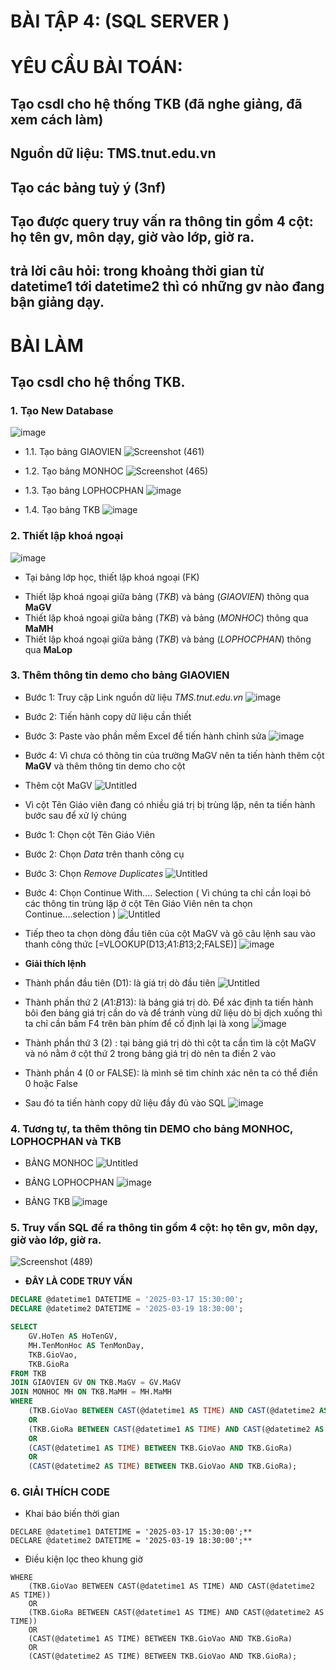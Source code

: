 # BÀI TẬP 4: (SQL SERVER )
# YÊU CẦU BÀI TOÁN:
## Tạo csdl cho hệ thống TKB (đã nghe giảng, đã xem cách làm)
## Nguồn dữ liệu: TMS.tnut.edu.vn
## Tạo các bảng tuỳ ý (3nf)
## Tạo được query truy vấn ra thông tin gồm 4 cột: họ tên gv, môn dạy, giờ vào lớp, giờ ra.
## trả lời câu hỏi: trong khoảng thời gian từ datetime1 tới datetime2 thì có những gv nào đang bận giảng dạy.

# BÀI LÀM
## Tạo csdl cho hệ thống TKB.
### 1. Tạo New Database
![image](https://github.com/user-attachments/assets/51310771-6945-4301-a2ff-de00087c6187)

- 1.1. Tạo bảng GIAOVIEN
![Screenshot (461)](https://github.com/user-attachments/assets/1264688c-f58d-4444-99c8-e81a221f0bd1)

- 1.2. Tạo bảng MONHOC
![Screenshot (465)](https://github.com/user-attachments/assets/e0fa0da6-9252-4f0d-9728-ae1c38c5d7c9)

- 1.3. Tạo bảng LOPHOCPHAN
![image](https://github.com/user-attachments/assets/c81714f5-bfdf-42b8-bd17-a131120629ec)

- 1.4. Tạo bảng TKB
![image](https://github.com/user-attachments/assets/f7203db2-111f-493c-8a95-301ee7ae232a)

### 2. Thiết lập khoá ngoại 
![image](https://github.com/user-attachments/assets/642093b3-bc5d-466a-9039-9b55b1e467ef)

- Tại bảng lớp học, thiết lập khoá ngoại (FK)
+ Thiết lập khoá ngoại giữa bảng (*TKB*) và bảng (*GIAOVIEN*) thông qua **MaGV**
+ Thiết lập khoá ngoại giữa bảng (*TKB*) và bảng (*MONHOC*) thông qua **MaMH**
+ Thiết lập khoá ngoại giữa bảng (*TKB*) và bảng (*LOPHOCPHAN*) thông qua **MaLop**

### 3. Thêm thông tin demo cho bảng GIAOVIEN
- Bước 1: Truy cập Link nguồn dữ liệu *TMS.tnut.edu.vn*
![image](https://github.com/user-attachments/assets/fa059624-4b66-40a1-aadd-0c6025fbd6f9)

- Bước 2: Tiến hành copy dữ liệu cần thiết
- Bước 3: Paste vào phần mềm Excel để tiến hành chỉnh sửa
![image](https://github.com/user-attachments/assets/b4420119-4b35-42bc-a3ba-655e25231276)

- Bước 4: Vì chưa có thông tin của trường MaGV nên ta tiến hành thêm cột **MaGV** và thêm thông tin demo cho cột

+ Thêm cột MaGV
![Untitled](https://github.com/user-attachments/assets/39e30646-842d-49d9-af08-4f1bedc7295c)

- Vì cột Tên Giáo viên đang có nhiều giá trị bị trùng lặp, nên ta tiến hành bước sau để xử lý chúng
+ Bước 1: Chọn cột Tên Giáo Viên
+ Bước 2: Chọn *Data* trên thanh công cụ
+ Bước 3: Chọn *Remove Duplicates*
![Untitled](https://github.com/user-attachments/assets/230e5f0d-3dfb-4525-ac14-35af541d80c6)

+ Bước 4: Chọn Continue With.... Selection ( Vì chúng ta chỉ cần loại bỏ các thông tin trùng lặp ở cột Tên Giáo Viên nên ta chọn Continue....selection )
![Untitled](https://github.com/user-attachments/assets/57e9d2ee-9a3e-4532-b89e-20b64790ffd2)

- Tiếp theo ta chọn dòng đầu tiên của cột MaGV và gõ câu lệnh sau vào thanh công thức [=VLOOKUP(D13;$A$1:$B$13;2;FALSE)]
![image](https://github.com/user-attachments/assets/e72415e0-af40-4002-9685-2a34d26eaed8)

- **Giải thích lệnh**
+ Thành phần đầu tiên (D1): là giá trị dò đầu tiên
![Untitled](https://github.com/user-attachments/assets/57cd7a32-7851-4682-a152-8b09fcf61d3d)

+ Thành phần thứ 2 ($A$1:$B$13): là bảng giá trị dò. Để xác định ta tiến hành bôi đen bảng giá trị cần do và để tránh vùng dữ liệu dò bị dịch xuống thì ta chỉ cần bấm F4 trên bàn phím để cố định lại là xong
![image](https://github.com/user-attachments/assets/321a36aa-5539-4c49-aadf-b6facc994282)

+ Thành phần thứ 3 (2) : tại bảng giá trị dò thì cột ta cần tìm là cột MaGV và nó nằm ở cột thứ 2 trong bảng giá trị dò nên ta điền 2 vào

+ Thành phần 4 (0 or FALSE): là mình sẽ tìm chính xác nên ta có thể điền 0 hoặc False

- Sau đó ta tiến hành copy dữ liệu đầy đủ vào SQL
![image](https://github.com/user-attachments/assets/51f68307-e9d4-4464-aa1f-ff9d15669564)

### 4. Tương tự, ta thêm thông tin DEMO cho bảng MONHOC, LOPHOCPHAN và TKB
- BẢNG MONHOC
![Untitled](https://github.com/user-attachments/assets/50268b4f-6855-49aa-9922-1ee096207a1a)

- BẢNG LOPHOCPHAN
![image](https://github.com/user-attachments/assets/712067ea-b578-4632-ab92-34f08ca72432)

- BẢNG TKB
![image](https://github.com/user-attachments/assets/32851b4e-87f8-4df1-b687-2b979671de42)

### 5. Truy vấn SQL để ra thông tin gồm 4 cột: họ tên gv, môn dạy, giờ vào lớp, giờ ra.
![Screenshot (489)](https://github.com/user-attachments/assets/8f0c65fc-1f50-4e9b-8a46-45152a7c2b1a)

- **ĐÂY LÀ CODE TRUY VẤN**
```sql
DECLARE @datetime1 DATETIME = '2025-03-17 15:30:00';
DECLARE @datetime2 DATETIME = '2025-03-19 18:30:00';

SELECT 
    GV.HoTen AS HoTenGV,
    MH.TenMonHoc AS TenMonDay,
    TKB.GioVao,
    TKB.GioRa
FROM TKB
JOIN GIAOVIEN GV ON TKB.MaGV = GV.MaGV
JOIN MONHOC MH ON TKB.MaMH = MH.MaMH
WHERE 
    (TKB.GioVao BETWEEN CAST(@datetime1 AS TIME) AND CAST(@datetime2 AS TIME)) 
    OR
    (TKB.GioRa BETWEEN CAST(@datetime1 AS TIME) AND CAST(@datetime2 AS TIME)) 
    OR
    (CAST(@datetime1 AS TIME) BETWEEN TKB.GioVao AND TKB.GioRa)
    OR
    (CAST(@datetime2 AS TIME) BETWEEN TKB.GioVao AND TKB.GioRa);
```

### 6. GIẢI THÍCH CODE
+ Khai báo biến thời gian
```
DECLARE @datetime1 DATETIME = '2025-03-17 15:30:00';**
DECLARE @datetime2 DATETIME = '2025-03-19 18:30:00';**
```

+ Điều kiện lọc theo khung giờ
```
WHERE 
    (TKB.GioVao BETWEEN CAST(@datetime1 AS TIME) AND CAST(@datetime2 AS TIME)) 
    OR
    (TKB.GioRa BETWEEN CAST(@datetime1 AS TIME) AND CAST(@datetime2 AS TIME)) 
    OR
    (CAST(@datetime1 AS TIME) BETWEEN TKB.GioVao AND TKB.GioRa)
    OR
    (CAST(@datetime2 AS TIME) BETWEEN TKB.GioVao AND TKB.GioRa);
```
